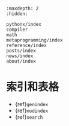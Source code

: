 ```{include} ../README.md
```

```{toctree}
:maxdepth: 2
:hidden:

pythonx/index
compiler
math
metaprogramming/index
reference/index
posts/index
news/index
about/index
```

# 索引和表格

* {ref}`genindex`
* {ref}`modindex`
* {ref}`search`
